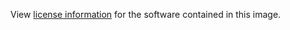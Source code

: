 View [license information](https://raw.githubusercontent.com/hashicorp/vault/master/LICENSE) for the software contained in this image.
